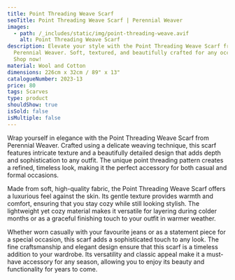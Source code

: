```yaml
---
title: Point Threading Weave Scarf
seoTitle: Point Threading Weave Scarf | Perennial Weaver
images:
  - path: /_includes/static/img/point-threading-weave.avif
    alt: Point Threading Weave Scarf
description: Elevate your style with the Point Threading Weave Scarf from
  Perennial Weaver. Soft, textured, and beautifully crafted for any occasion.
  Shop now!
material: Wool and Cotton
dimensions: 226cm x 32cm / 89" x 13"
catalogueNumber: 2023-13
price: 80
tags: Scarves
type: product
shouldShow: true
isSold: false
isMultiple: false
---
```

Wrap yourself in elegance with the Point Threading Weave Scarf from Perennial Weaver. Crafted using a delicate weaving technique, this scarf features intricate texture and a beautifully detailed design that adds depth and sophistication to any outfit. The unique point threading pattern creates a refined, timeless look, making it the perfect accessory for both casual and formal occasions.

Made from soft, high-quality fabric, the Point Threading Weave Scarf offers a luxurious feel against the skin. Its gentle texture provides warmth and comfort, ensuring that you stay cozy while still looking stylish. The lightweight yet cozy material makes it versatile for layering during colder months or as a graceful finishing touch to your outfit in warmer weather.

Whether worn casually with your favourite jeans or as a statement piece for a special occasion, this scarf adds a sophisticated touch to any look. The fine craftsmanship and elegant design ensure that this scarf is a timeless addition to your wardrobe. Its versatility and classic appeal make it a must-have accessory for any season, allowing you to enjoy its beauty and functionality for years to come.
